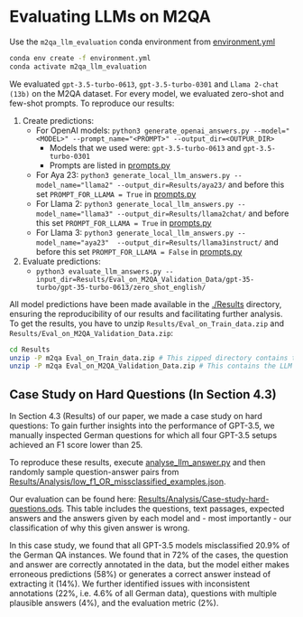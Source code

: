 # Evaluating LLMs on M2QA
Use the `m2qa_llm_evaluation` conda environment from [environment.yml](environment.yml)

```bash
conda env create -f environment.yml
conda activate m2qa_llm_evaluation
```

We evaluated `gpt-3.5-turbo-0613`, `gpt-3.5-turbo-0301` and `Llama 2-chat (13b)` on the M2QA dataset. For every model, we evaluated zero-shot and few-shot prompts. To reproduce our results:
1. Create predictions:
    - For OpenAI models: `python3 generate_openai_answers.py --model="<MODEL>" --prompt_name="<PROMPT>" --output_dir=<OUTPUR_DIR>`
      - Models that we used were: `gpt-3.5-turbo-0613` and `gpt-3.5-turbo-0301`
      - Prompts are listed in [prompts.py](prompts.py)
    - For Aya 23: `python3 generate_local_llm_answers.py --model_name="llama2" --output_dir=Results/aya23/` and before this set `PROMPT_FOR_LLAMA = True` in [prompts.py](prompts.py)
    - For Llama 2: `python3 generate_local_llm_answers.py --model_name="llama3" --output_dir=Results/llama2chat/` and before this set `PROMPT_FOR_LLAMA = True` in [prompts.py](prompts.py)
    - For Llama 3: `python3 generate_local_llm_answers.py --model_name="aya23"  --output_dir=Results/llama3instruct/` and before this set `PROMPT_FOR_LLAMA = False` in [prompts.py](prompts.py)
2. Evaluate predictions:
    - `python3 evaluate_llm_answers.py --input_dir=Results/Eval_on_M2QA_Validation_Data/gpt-35-turbo/gpt-35-turbo-0613/zero_shot_english/`

All model predictions have been made available in the [./Results](Results) directory, ensuring the reproducibility of our results and facilitating further analysis. To get the results, you have to unzip `Results/Eval_on_Train_data.zip` and `Results/Eval_on_M2QA_Validation_Data.zip`:

```bash
cd Results
unzip -P m2qa Eval_on_Train_data.zip # This zipped directory contains the LLM predictions on the M2QA training data
unzip -P m2qa Eval_on_M2QA_Validation_Data.zip # This contains the LLM predictions on the M2QA benchmark data (i.e. the results we reported in the paper)
```

## Case Study on Hard Questions (In Section 4.3)
In Section 4.3 (Results) of our paper, we made a case study on hard questions: To gain further insights into the performance of GPT-3.5, we manually inspected German questions for which all four GPT-3.5 setups achieved an F1 score lower than 25.

To reproduce these results, execute [analyse_llm_answer.py](analyse_llm_answer.py) and then randomly sample question-answer pairs from [Results/Analysis/low_f1_OR_missclassified_examples.json](Results/Analysis/low_f1_OR_missclassified_examples.json).

Our evaluation can be found here: [Results/Analysis/Case-study-hard-questions.ods](Results/Analysis/Case-study-hard-questions.ods). This table includes the questions, text passages, expected answers and the answers given by each model and - most importantly - our classification of why this given answer is wrong.

In this case study, we found that all GPT-3.5 models misclassified 20.9% of the German QA instances. We found that in 72% of the cases, the question and answer are correctly annotated in the data, but the model either makes erroneous predictions (58%) or generates a correct answer instead of extracting it (14%). We further identified issues with inconsistent annotations (22%, i.e. 4.6% of all German data), questions with multiple plausible answers (4%), and the evaluation metric (2%). 
